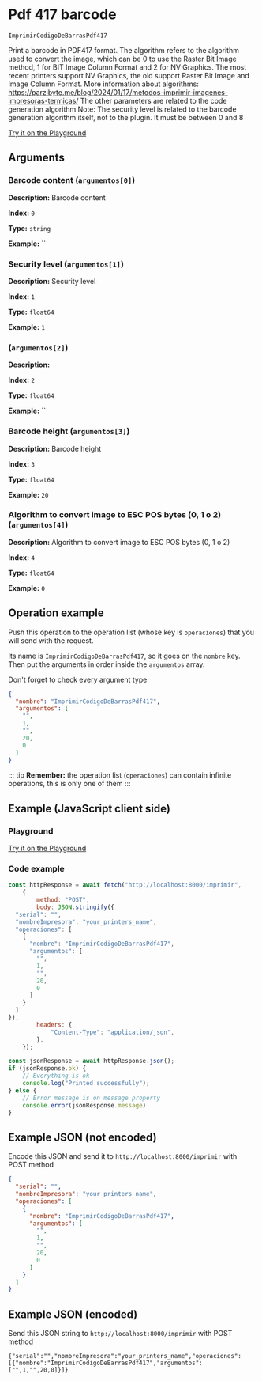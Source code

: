 # Pdf 417 barcode

`ImprimirCodigoDeBarrasPdf417`

Print a barcode in PDF417 format. The algorithm refers to the algorithm used to convert the image, which can be 0 to use the Raster Bit Image method, 1 for BIT Image Column Format and 2 for NV Graphics. The most recent printers support NV Graphics, the old support Raster Bit Image and Image Column Format. More information about algorithms: https://parzibyte.me/blog/2024/01/17/metodos-imprimir-imagenes-impresoras-termicas/ The other parameters are related to the code generation algorithm Note: The security level is related to the barcode generation algorithm itself, not to the plugin. It must be between 0 and 8







[Try it on the Playground](../playground.md?operacion=ImprimirCodigoDeBarrasPdf417)

## Arguments
### Barcode content (`argumentos[0]`)



**Description:** Barcode content

**Index:** `0`

**Type:** `string`

**Example:** ``

### Security level (`argumentos[1]`)



**Description:** Security level

**Index:** `1`

**Type:** `float64`

**Example:** `1`

###  (`argumentos[2]`)



**Description:** 

**Index:** `2`

**Type:** `float64`

**Example:** ``

### Barcode height (`argumentos[3]`)



**Description:** Barcode height

**Index:** `3`

**Type:** `float64`

**Example:** `20`

### Algorithm to convert image to ESC POS bytes (0, 1 o 2) (`argumentos[4]`)



**Description:** Algorithm to convert image to ESC POS bytes (0, 1 o 2)

**Index:** `4`

**Type:** `float64`

**Example:** `0`

## Operation example


Push this operation to the operation list (whose key is `operaciones`) that you will send with the request.

Its name is `ImprimirCodigoDeBarrasPdf417`, so it goes on the `nombre` key. Then put the arguments in order
inside the `argumentos` array.

Don't forget to check every argument type



```json
{
  "nombre": "ImprimirCodigoDeBarrasPdf417",
  "argumentos": [
    "",
    1,
    "",
    20,
    0
  ]
}
```

::: tip
**Remember:** the operation list (`operaciones`) can contain infinite operations, this is only one of them
:::

## Example (JavaScript client side)

### Playground
[Try it on the Playground](../playground.md?operacion=ImprimirCodigoDeBarrasPdf417)

<Playground nombreOperacion="ImprimirCodigoDeBarrasPdf417" :ocultarOperacionesDisponibles="true"/>

### Code example
```js
const httpResponse = await fetch("http://localhost:8000/imprimir",
    {
        method: "POST",
        body: JSON.stringify({
  "serial": "",
  "nombreImpresora": "your_printers_name",
  "operaciones": [
    {
      "nombre": "ImprimirCodigoDeBarrasPdf417",
      "argumentos": [
        "",
        1,
        "",
        20,
        0
      ]
    }
  ]
}),
        headers: {
            "Content-Type": "application/json",
        },
    });

const jsonResponse = await httpResponse.json();
if (jsonResponse.ok) {
    // Everything is ok
    console.log("Printed successfully");
} else {
    // Error message is on message property
    console.error(jsonResponse.message)
}
```

## Example JSON (not encoded)

Encode this JSON and send it to `http://localhost:8000/imprimir` with POST method

```json
{
  "serial": "",
  "nombreImpresora": "your_printers_name",
  "operaciones": [
    {
      "nombre": "ImprimirCodigoDeBarrasPdf417",
      "argumentos": [
        "",
        1,
        "",
        20,
        0
      ]
    }
  ]
}
```

## Example JSON (encoded)

Send this JSON string to `http://localhost:8000/imprimir` with POST method

```
{"serial":"","nombreImpresora":"your_printers_name","operaciones":[{"nombre":"ImprimirCodigoDeBarrasPdf417","argumentos":["",1,"",20,0]}]}
```

